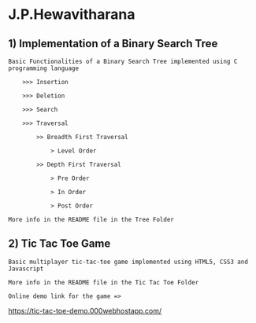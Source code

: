 # J.P.Hewavitharana
## 1) Implementation of a Binary Search Tree

	Basic Functionalities of a Binary Search Tree implemented using C programming language
	
		>>> Insertion
		
		>>> Deletion
		
		>>> Search
		
		>>> Traversal
		
			>> Breadth First Traversal
			
				> Level Order
				
			>> Depth First Traversal
			
				> Pre Order
				
				> In Order
				
				> Post Order
				
	More info in the README file in the Tree Folder
	
	
## 2) Tic Tac Toe Game

	Basic multiplayer tic-tac-toe game implemented using HTML5, CSS3 and Javascript
	
	More info in the README file in the Tic Tac Toe Folder
	
	Online demo link for the game => 
   https://tic-tac-toe-demo.000webhostapp.com/
	
	
